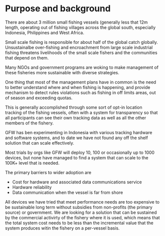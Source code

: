 # Purpose and background

There are about 3 million small fishing vessels (generally less that 12m length, operating out of fishing villages across the global south, especially Indonesia, Philippines and West Africa.

Small scale fishing is responsible for about half of the global catch globally. Unsustainalbe over-fishing and encroachment from large scale industrial fishing threatens livelihoods of the small scale fishers and the communities that depend on them.

Many NGOs and government programs are woking to make management of these fisheries more sustainable with diverse strategies.

One thing that most of the management plans have in common is the need to better understand where and when fishing is happening, and provide mechanism to detect rules violations such as fishing in off limits areas, out of season and exceeding quotas.

This is generally accomplished through some sort of opt-in location tracking of the fishing vessels, often with a system for transparency so that all participants can see their own tracking data as well as all the other members of the fishery.

GFW has ben experimenting in Indonesia with various tracking hardware and software systems, and to date we have not found any off the shelf solution that can scale effectively.

Most trials by orgs like GFW will deploy 10, 100 or occasionally up to 1000 devices, but none have managed to find a system that can scale to the 100K+ level that is needed.

The primary barriers to wider adoption are
* Cost for hardware and associated data communications service
* Hardware reliability
* Data communication when the vessel is far from shore

All devices we have tried that meet performance needs are too expensive to be sustainable long term without subsidies from non-profits (the primary source) or government.   We are looking for a solution that can be sustained by the commercial activirty of the fishery where it is used, which means that the total system cost needs to be less than the incremental value that the system produces witin the fishery on a per-vessel basis.

